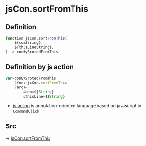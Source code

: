 # jsCon.sortFromThis

## Definition

```js.js
function jsCon.sortFromThis(
	${conString},
	${thisLineString},
) -> conBySrotedFromThis
```


## Definition by js action

```js.js
var=conBySrotedFromThis
	?func=jsCon.sortFromThis
	?args=
		&con=${String}
		&thisLine=${String}
```

- [js action](#) is annotation-oriented language based on javascript in `CommandClick`



## Src

-> [jsCon.sortFromThis](https://github.com/puutaro/CommandClick/blob/master/app/src/main/java/com/puutaro/commandclick/fragment_lib/terminal_fragment/js_interface/text/JsCon.kt#L10)


